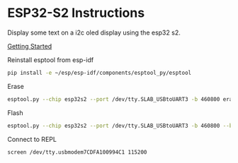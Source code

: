 # ESP32-S2 Instructions

Display some text on a i2c oled display using the esp32 s2.

[Getting Started](https://gist.github.com/askpatrickw/0a276c7e2d4f54e442b2cb6eaa0d32ea)

Reinstall esptool from esp-idf

```bash
pip install -e ~/esp/esp-idf/components/esptool_py/esptool
```

Erase

```bash
esptool.py --chip esp32s2 --port /dev/tty.SLAB_USBtoUART3 -b 460800 erase_flash
```

Flash

```bash
esptool.py --chip esp32s2 --port /dev/tty.SLAB_USBtoUART3 -b 460800 --before=default_reset --after=hard_reset write_flash --flash_mode dio --flash_freq 40m --flash_size 4MB 0x0000 ~/downloads/adafruit-circuitpython-espressif_saola_1_wroom-en_US-6.0.0-beta.1.bin
```

Connect to REPL

```bash
screen /dev/tty.usbmodem7CDFA100994C1 115200
```

